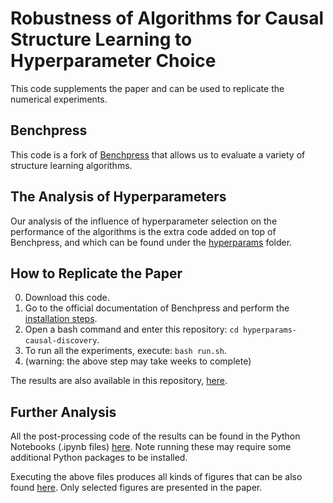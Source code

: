 # Robustness of Algorithms for Causal Structure Learning to Hyperparameter Choice
This code supplements the paper and can be used to replicate the numerical experiments.

## Benchpress
This code is a fork of [Benchpress](https://github.com/felixleopoldo/benchpress) that allows us to evaluate a variety of structure learning algorithms.

## The Analysis of Hyperparameters
Our analysis of the influence of hyperparameter selection on the performance of the algorithms is the extra code added on top of Benchpress, and which can be found under the [hyperparams](hyperparams/) folder.

## How to Replicate the Paper
0. Download this code.
1. Go to the official documentation of Benchpress and perform the [installation steps](https://benchpressdocs.readthedocs.io/en/latest/installation.html#installation).
2. Open a bash command and enter this repository: `cd hyperparams-causal-discovery`.
3. To run all the experiments, execute: `bash run.sh`.
4. (warning: the above step may take weeks to complete)

The results are also available in this repository, [here](hyperparams/results/).

## Further Analysis
All the post-processing code of the results can be found in the Python Notebooks (.ipynb files) [here](hyperparams/). Note running these may require some additional Python packages to be installed.

Executing the above files produces all kinds of figures that can be also found [here](hyperparams/plots/). Only selected figures are presented in the paper.
